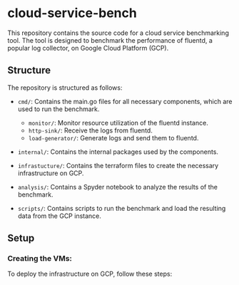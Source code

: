 # cloud-service-bench

This repository contains the source code for a cloud service benchmarking tool. The tool is designed to benchmark the performance of fluentd, a popular log collector, on Google Cloud Platform (GCP).

## Structure

The repository is structured as follows:

- `cmd/`: Contains the main.go files for all necessary components, which are used to run the benchmark.

  - `monitor/`: Monitor resource utilization of the fluentd instance.
  - `http-sink/`: Receive the logs from fluentd.
  - `load-generator/`: Generate logs and send them to fluentd.

- `internal/`: Contains the internal packages used by the components.
- `infrastucture/`: Contains the terraform files to create the necessary infrastructure on GCP.
- `analysis/`: Contains a Spyder notebook to analyze the results of the benchmark.
- `scripts/`: Contains scripts to run the benchmark and load the resulting data from the GCP instance.

## Setup

### Creating the VMs:

To deploy the infrastructure on GCP, follow these steps:
